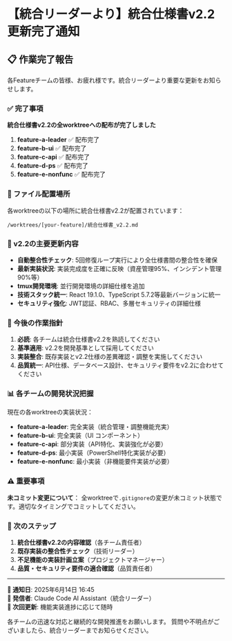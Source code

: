 # 【統合リーダーより】統合仕様書v2.2更新完了通知

## 📋 作業完了報告

各Featureチームの皆様、お疲れ様です。統合リーダーより重要な更新をお知らせします。

### ✅ 完了事項

**統合仕様書v2.2の全worktreeへの配布が完了しました**

1. **feature-a-leader** ✅ 配布完了
2. **feature-b-ui** ✅ 配布完了  
3. **feature-c-api** ✅ 配布完了
4. **feature-d-ps** ✅ 配布完了
5. **feature-e-nonfunc** ✅ 配布完了

### 📁 ファイル配置場所

各worktreeの以下の場所に統合仕様書v2.2が配置されています：
```
/worktrees/[your-feature]/統合仕様書_v2.2.md
```

### 🔧 v2.2の主要更新内容

- **自動整合性チェック**: 5回修復ループ実行により全仕様書間の整合性を確保
- **最新実装状況**: 実装完成度を正確に反映（資産管理95%、インシデント管理90%等）
- **tmux開発環境**: 並行開発環境の詳細仕様を追加
- **技術スタック統一**: React 19.1.0、TypeScript 5.7.2等最新バージョンに統一
- **セキュリティ強化**: JWT認証、RBAC、多層セキュリティの詳細仕様

### 🎯 今後の作業指針

1. **必読**: 各チームは統合仕様書v2.2を熟読してください
2. **基準適用**: v2.2を開発基準として採用してください
3. **実装整合**: 既存実装とv2.2仕様の差異確認・調整を実施してください
4. **品質統一**: API仕様、データベース設計、セキュリティ要件をv2.2に合わせてください

### 📊 各チームの開発状況把握

現在の各worktreeの実装状況：

- **feature-a-leader**: 完全実装（統合管理・調整機能充実）
- **feature-b-ui**: 完全実装（UI コンポーネント）
- **feature-c-api**: 部分実装（API特化、実装強化が必要）
- **feature-d-ps**: 最小実装（PowerShell特化実装が必要）
- **feature-e-nonfunc**: 最小実装（非機能要件実装が必要）

### ⚠️ 重要事項

**未コミット変更について**：
全worktreeで`.gitignore`の変更が未コミット状態です。適切なタイミングでコミットしてください。

### 🚀 次のステップ

1. **統合仕様書v2.2の内容確認**（各チーム責任者）
2. **既存実装の整合性チェック**（技術リーダー）
3. **不足機能の実装計画立案**（プロジェクトマネージャー）
4. **品質・セキュリティ要件の適合確認**（品質責任者）

---

**📅 通知日**: 2025年6月14日 16:45  
**👤 発信者**: Claude Code AI Assistant（統合リーダー）  
**🔄 次回更新**: 機能実装進捗に応じて随時

各チームの迅速な対応と継続的な開発推進をお願いします。
質問や不明点がございましたら、統合リーダーまでお知らせください。